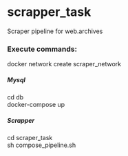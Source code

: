 # scrapper_task
Scraper pipeline for web.archives


### Execute commands:
docker network create scraper_network

##### Mysql
cd db <br/>
docker-compose up

##### Scrapper
cd scraper_task <br/>
sh compose_pipeline.sh